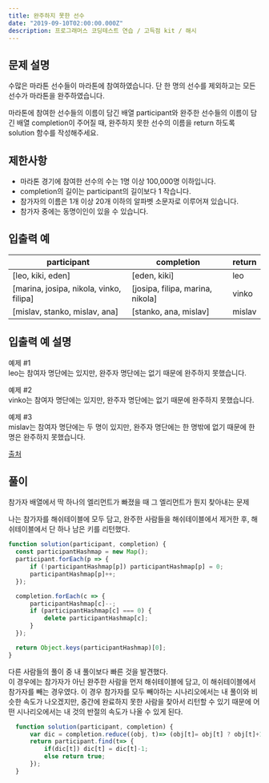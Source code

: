```yaml
---
title: 완주하지 못한 선수
date: "2019-09-10T02:00:00.000Z"
description: 프로그래머스 코딩테스트 연습 / 고득점 kit / 해시
---
```


## 문제 설명

수많은 마라톤 선수들이 마라톤에 참여하였습니다. 단 한 명의 선수를 제외하고는 모든 선수가 마라톤을 완주하였습니다.

마라톤에 참여한 선수들의 이름이 담긴 배열 participant와 완주한 선수들의 이름이 담긴 배열 completion이 주어질 때, 완주하지 못한 선수의 이름을 return 하도록 solution 함수를 작성해주세요.

## 제한사항

- 마라톤 경기에 참여한 선수의 수는 1명 이상 100,000명 이하입니다.
- completion의 길이는 participant의 길이보다 1 작습니다.
- 참가자의 이름은 1개 이상 20개 이하의 알파벳 소문자로 이루어져 있습니다.
- 참가자 중에는 동명이인이 있을 수 있습니다.

## 입출력 예

|participant|completion|return|
|-|-|-|
|[leo, kiki, eden]|[eden, kiki]|leo|
|[marina, josipa, nikola, vinko, filipa]|[josipa, filipa, marina, nikola]|vinko|
|[mislav, stanko, mislav, ana]|[stanko, ana, mislav]|mislav|

## 입출력 예 설명

예제 #1  
leo는 참여자 명단에는 있지만, 완주자 명단에는 없기 때문에 완주하지 못했습니다.

예제 #2  
vinko는 참여자 명단에는 있지만, 완주자 명단에는 없기 때문에 완주하지 못했습니다.

예제 #3  
mislav는 참여자 명단에는 두 명이 있지만, 완주자 명단에는 한 명밖에 없기 때문에 한명은 완주하지 못했습니다.

[출처](http://hsin.hr/coci/archive/2014_2015/contest2_tasks.pdf)

## 풀이

참가자 배열에서 딱 하나의 엘리먼트가 빠졌을 때 그 엘리먼트가 뭔지 찾아내는 문제

나는 참가자를 해쉬테이블에 모두 담고, 완주한 사람들을 해쉬테이블에서 제거한 후, 해쉬테이블에서 단 하나 남은 키를 리턴했다.

```javascript
function solution(participant, completion) {
  const participantHashmap = new Map();
  participant.forEach(p => {
      if (!participantHashmap[p]) participantHashmap[p] = 0;
      participantHashmap[p]++;
  });

  completion.forEach(c => {
      participantHashmap[c]--;
      if (participantHashmap[c] === 0) {
          delete participantHashmap[c];
      }
  });

  return Object.keys(participantHashmap)[0];
}
```

다른 사람들의 풀이 중 내 풀이보다 빠른 것을 발견했다.  
이 경우에는 참가자가 아닌 완주한 사람을 먼저 해쉬테이블에 담고, 이 해쉬테이블에서 참가자를 빼는 경우였다. 이 경우 참가자를 모두 빼야하는 시나리오에서는 내 풀이와 비슷한 속도가 나오겠지만, 중간에 완료하지 못한 사람을 찾아서 리턴할 수 있기 때문에 어떤 시나리오에서는 내 것의 반절의 속도가 나올 수 있게 된다.

```javascript
  function solution(participant, completion) {
      var dic = completion.reduce((obj, t)=> (obj[t]= obj[t] ? obj[t]+1 : 1 , obj) ,{});
      return participant.find(t=> {
          if(dic[t]) dic[t] = dic[t]-1;
          else return true;
      });
  }
```
